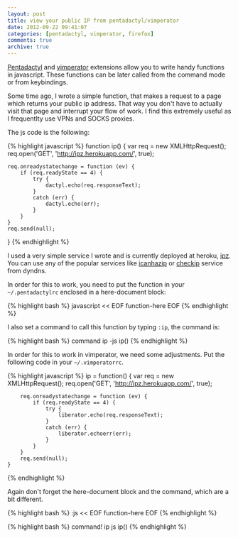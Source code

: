 ```yaml
---
layout: post
title: view your public IP from pentadactyl/vimperator
date: 2012-09-22 09:41:07
categories: [pentadactyl, vimperator, firefox]
comments: true
archive: true
---
```

[Pentadactyl](http://5digits.org/pentadactyl/) and [vimperator](http://www.vimperator.org/vimperator)
extensions allow you to write handy functions in javascript. These
functions can be later called from the command mode or from keybindings.

Some time ago, I wrote a simple function, that makes a request to a page which returns your
public ip address. That way you don't have to actually visit that page and interrupt your
flow of work. I find this extremely useful as I frequentlty use VPNs and SOCKS proxies.

The js code is the following:

{% highlight javascript %}
function ip() {
    var req = new XMLHttpRequest();
    req.open('GET', 'http://ipz.herokuapp.com/', true);

    req.onreadystatechange = function (ev) {
        if (req.readyState == 4) {
            try {
                dactyl.echo(req.responseText);
            }
            catch (err) {
                dactyl.echo(err);
            }
        }
    }
    req.send(null);
}
{% endhighlight %}

I used a very simple service I wrote and is currently deployed at heroku,
[ipz](https://github.com/tlatsas/ipz). You can use any of the popular services
like [icanhazip](http://www.icanhazip.com/) or [checkip](http://checkip.dyndns.org)
service from dyndns.

In order for this to work, you need to put the function in your `~/.pentadactylrc` enclosed
in a here-document block:

{% highlight bash %}
javascript << EOF
 function-here
EOF
{% endhighlight %}

I also set a command to call this function by typing `:ip`, the command is:

{% highlight bash %}
command ip -js ip()
{% endhighlight %}

In order for this to work in vimperator, we need some adjustments. Put the following code in your
`~/.vimperatorrc`.

{% highlight javascript %}
    ip = function() {
        var req = new XMLHttpRequest();
        req.open('GET', 'http://ipz.herokuapp.com/', true);

        req.onreadystatechange = function (ev) {
            if (req.readyState == 4) {
                try {
                    liberator.echo(req.responseText);
                }
                catch (err) {
                    liberator.echoerr(err);
                }
            }
        }
        req.send(null);
    }
{% endhighlight %}

Again don't forget the here-document block and the command, which are a bit different.

{% highlight bash %}
:js << EOF
 function-here
EOF
{% endhighlight %}

{% highlight bash %}
command! ip js ip()
{% endhighlight %}
